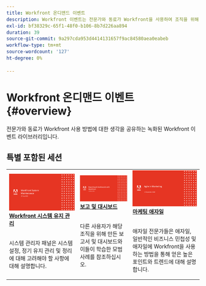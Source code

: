 ```yaml
---
title: Workfront 온디맨드 이벤트
description: Workfront 이벤트는 전문가와 동료가 Workfront을 사용하여 조직을 위해 수행되는 작업을 향상시키는 방법에 대한 생각과 아이디어를 공유한 비디오 라이브러리입니다.
exl-id: bf38329c-65f1-48f0-b106-8b7d226aa894
duration: 39
source-git-commit: 9a297cda953d4414131657f9ac84580aea0eabeb
workflow-type: tm+mt
source-wordcount: '127'
ht-degree: 0%

---
```


# Workfront 온디맨드 이벤트 {#overview}

전문가와 동료가 Workfront 사용 방법에 대한 생각을 공유하는 녹화된 Workfront 이벤트 라이브러리입니다.

## 특별 포함된 세션

<table>
  <tr>
   <td>
      <a href="user-groups/workfront-system-maintenance.md">
      <img alt="Workfront 시스템 유지 관리" src="assets/workfront-system-maintenance.png"/>
      </a>
      <div>
         <a href="user-groups/workfront-system-maintenance.md"><strong>Workfront 시스템 유지 관리</strong></a>
<!---         <br/><em>foo</em> -->
      </div>
      <p>
        <br/>
         시스템 관리자 패널은 시스템 설정, 정기 유지 관리 및 정리에 대해 고려해야 할 사항에 대해 설명합니다.
      </p>
    </td>
   <td>
      <a href="user-groups/reporting-and-dashboards.md">
      <img alt="보고 및 대시보드" src="assets/reporting-and-dashboards.png"/>
      </a>
      <div>
         <a href="user-groups/reporting-and-dashboards.md"><strong>보고 및 대시보드</strong></a>
<!---         <br/><em>foo</em> -->
      </div>
      <p>
        <br/>
         다른 사용자가 해당 조직을 위해 만든 보고서 및 대시보드와 이들이 학습한 모범 사례를 참조하십시오.
      </p>
    </td>
   <td>
      <a href="user-groups/agile-in-marketing.md">
      <img alt="마케팅 애자일" src="assets/agile-in-marketing.png"/>
      </a>
      <div>
         <a href="user-groups/agile-in-marketing.md"><strong>마케팅 애자일</strong></a>
<!---         <br/><em>foo</em> -->
      </div>
      <p>
        <br/>
         애자일 전문가들은 애자일, 일반적인 비즈니스 민첩성 및 애자일에 Workfront을 사용하는 방법을 통해 얻은 높은 포인트와 트렌드에 대해 설명합니다.
      </p>
    </td>
  </tr>
</table>
